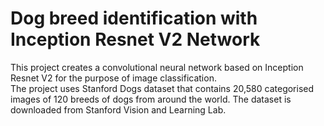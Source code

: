 # Dog breed identification with Inception Resnet V2 Network  
This project creates a convolutional neural network based on Inception Resnet V2 for the purpose of image classification.  
The project uses Stanford Dogs dataset that contains 20,580 categorised images of 120 breeds of dogs from around the world. The dataset is downloaded from Stanford Vision and Learning Lab.
